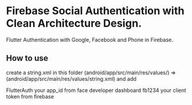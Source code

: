 # Firebase Social Authentication with Clean Architecture Design.

Flutter Authentication with Google, Facebook and Phone in Firebase.


## How to use
create a string.xml in this folder (android/app/src/main/res/values/) => (android/app/src/main/res/values/string.xml) and add
<?xml version="1.0" encoding="utf-8" ?>
<resource>
    <string name="app_name">FlutterAuth</string>
    <string name="facebook_app_id">your app_id from face developer dashboard</string>
    <string name="fb_login_protocol_scheme">fb1234</string>
    <string name="facebook_client_token">your client token from firebase</string>

</resource>
